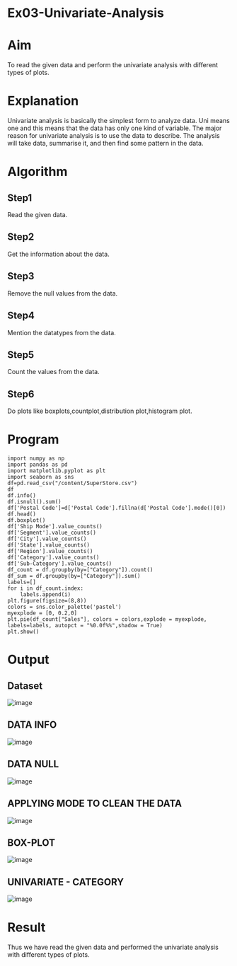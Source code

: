 # Ex03-Univariate-Analysis


# Aim
To read the given data and perform the univariate analysis with different types of plots.
 
# Explanation
Univariate analysis is basically the simplest form to analyze data. Uni means one and this means that the data has only one kind of variable. The major reason for univariate analysis is to use the data to describe. The analysis will take data, summarise it, and then find some pattern in the data.
    
# Algorithm

## Step1
Read the given data.
    
## Step2
Get the information about the data.
    
## Step3
Remove the null values from the data.

## Step4
Mention the datatypes from the data.
    
## Step5
Count the values from the data.
    
## Step6
Do plots like boxplots,countplot,distribution plot,histogram plot.
    
# Program
~~~
import numpy as np
import pandas as pd
import matplotlib.pyplot as plt
import seaborn as sns
df=pd.read_csv("/content/SuperStore.csv")
df
df.info()
df.isnull().sum()
df['Postal Code']=d['Postal Code'].fillna(d['Postal Code'].mode()[0])
df.head()
df.boxplot()
df['Ship Mode'].value_counts()
df['Segment'].value_counts()
df['City'].value_counts()
df['State'].value_counts()
df['Region'].value_counts()
df['Category'].value_counts()
df['Sub-Category'].value_counts()
df_count = df.groupby(by=["Category"]).count()
df_sum = df.groupby(by=["Category"]).sum()
labels=[]
for i in df_count.index:
    labels.append(i)
plt.figure(figsize=(8,8))
colors = sns.color_palette('pastel')
myexplode = [0, 0.2,0]
plt.pie(df_count["Sales"], colors = colors,explode = myexplode, labels=labels, autopct = "%0.0f%%",shadow = True) 
plt.show()
~~~


# Output
## Dataset
![image](https://user-images.githubusercontent.com/66360846/192726294-c1bf9a74-1488-4a69-b5a8-c5da9329a5ad.png)

## DATA INFO
![image](https://user-images.githubusercontent.com/66360846/192726553-ce33a743-a581-4f9e-8113-34e18da8bd17.png)

## DATA NULL
![image](https://user-images.githubusercontent.com/66360846/192726747-06c99d67-47fc-4368-bf70-efc464339429.png)

## APPLYING MODE TO CLEAN THE DATA
![image](https://user-images.githubusercontent.com/66360846/192726987-e727db60-a092-447a-85e1-19dc63a83688.png)

## BOX-PLOT
![image](https://user-images.githubusercontent.com/66360846/192727446-fd91f78a-080b-4419-a55c-5464e6fbe494.png)
 
## UNIVARIATE - CATEGORY
![image](https://user-images.githubusercontent.com/66360846/192727597-42c9df90-38d7-45ee-be32-8945f71b3731.png)

# Result
Thus we have read the given data and performed the univariate analysis with different types of plots.
